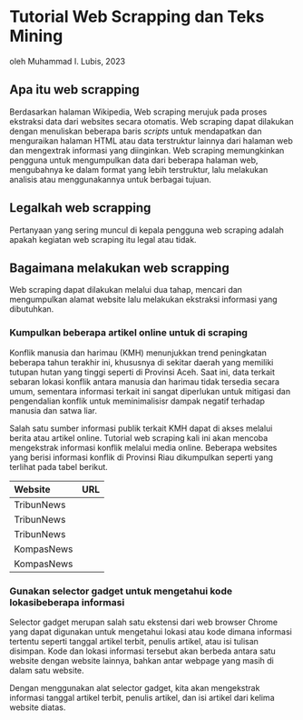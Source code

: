 
<!-- README.md is generated from README.Rmd. Please edit that file -->

# Tutorial Web Scrapping dan Teks Mining

oleh Muhammad I. Lubis, 2023

<!-- badges: start -->
<!-- badges: end -->

## Apa itu web scrapping

Berdasarkan halaman Wikipedia, Web scraping merujuk pada proses
ekstraksi data dari websites secara otomatis. Web scraping dapat
dilakukan dengan menuliskan beberapa baris *scripts* untuk mendapatkan
dan menguraikan halaman HTML atau data terstruktur lainnya dari halaman
web dan mengextrak informasi yang diinginkan. Web scraping memungkinkan
pengguna untuk mengumpulkan data dari beberapa halaman web, mengubahnya
ke dalam format yang lebih terstruktur, lalu melakukan analisis atau
menggunakannya untuk berbagai tujuan.

## Legalkah web scrapping

Pertanyaan yang sering muncul di kepala pengguna web scraping adalah
apakah kegiatan web scraping itu legal atau tidak.

## Bagaimana melakukan web scrapping

Web scraping dapat dilakukan melalui dua tahap, mencari dan mengumpulkan
alamat website lalu melakukan ekstraksi informasi yang dibutuhkan.

### Kumpulkan beberapa artikel online untuk di scraping

Konflik manusia dan harimau (KMH) menunjukkan trend peningkatan beberapa
tahun terakhir ini, khususnya di sekitar daerah yang memiliki tutupan
hutan yang tinggi seperti di Provinsi Aceh. Saat ini, data terkait
sebaran lokasi konflik antara manusia dan harimau tidak tersedia secara
umum, sementara informasi terkait ini sangat diperlukan untuk mitigasi
dan pengendalian konflik untuk meminimalisisr dampak negatif terhadap
manusia dan satwa liar.

Salah satu sumber informasi publik terkait KMH dapat di akses melalui
berita atau artikel online. Tutorial web scraping kali ini akan mencoba
mengekstrak informasi konflik melalui media online. Beberapa websites
yang berisi informasi konflik di Provinsi Riau dikumpulkan seperti yang
terlihat pada tabel berikut.

<table class="table" style="margin-left: auto; margin-right: auto;">
<thead>
<tr>
<th style="text-align:left;">
Website
</th>
<th style="text-align:left;">
URL
</th>
</tr>
</thead>
<tbody>
<tr>
<td style="text-align:left;">
TribunNews
</td>
<td style="text-align:left;">
<https://aceh.tribunnews.com/2020/03/11/teror-harimau-sumatera-belum-mereda-di-subulussalam-giliran-desa-bawan-jadi-sasaran?page=all>
</td>
</tr>
<tr>
<td style="text-align:left;">
TribunNews
</td>
<td style="text-align:left;">
<https://aceh.tribunnews.com/2020/10/05/harimau-berkeliaran-di-objek-wisata-kempra-dampak-tidak-adanya-kajian-lingkungan-spot-baru>
</td>
</tr>
<tr>
<td style="text-align:left;">
TribunNews
</td>
<td style="text-align:left;">
<https://aceh.tribunnews.com/2020/03/11/warga-pastikan-harimau-sumatera-yang-kembali-meneror-mangsa-ternak?page=all>
</td>
</tr>
<tr>
<td style="text-align:left;">
KompasNews
</td>
<td style="text-align:left;">
<https://regional.kompas.com/read/2018/11/15/16461841/masuk-ke-kampung-kawanan-harimau-sumatera-terkam-3-ekor-kerbau-warga?page=all>
</td>
</tr>
<tr>
<td style="text-align:left;">
KompasNews
</td>
<td style="text-align:left;">
<https://regional.kompas.com/read/2019/12/07/14385741/ternyata-ini-penyebab-harimau-masuk-ke-permukiman-dan-mangsa-ternak-warga?page=all>
</td>
</tr>
</tbody>
</table>

### Gunakan selector gadget untuk mengetahui kode lokasibeberapa informasi

Selector gadget merupan salah satu ekstensi dari web browser Chrome yang
dapat digunakan untuk mengetahui lokasi atau kode dimana informasi
tertentu seperti tanggal artikel terbit, penulis artikel, atau isi
tulisan disimpan. Kode dan lokasi informasi tersebut akan berbeda antara
satu website dengan website lainnya, bahkan antar webpage yang masih di
dalam satu website.

Dengan menggunakan alat selector gadget, kita akan mengekstrak informasi
tanggal artikel terbit, penulis artikel, dan isi artikel dari kelima
website diatas.
